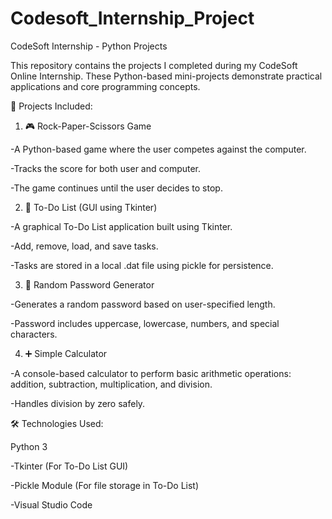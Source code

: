 # Codesoft_Internship_Project
CodeSoft Internship - Python Projects

This repository contains the projects I completed during my CodeSoft Online Internship. These Python-based mini-projects demonstrate practical applications and core programming concepts.

🚀 Projects Included:

1. 🎮 Rock-Paper-Scissors Game

-A Python-based game where the user competes against the computer.

-Tracks the score for both user and computer.

-The game continues until the user decides to stop.


2. 📝 To-Do List (GUI using Tkinter)

-A graphical To-Do List application built using Tkinter.

-Add, remove, load, and save tasks.

-Tasks are stored in a local .dat file using pickle for persistence.


3. 🔐 Random Password Generator

-Generates a random password based on user-specified length.

-Password includes uppercase, lowercase, numbers, and special characters.


4. ➕ Simple Calculator

-A console-based calculator to perform basic arithmetic operations: addition, subtraction, multiplication, and division.

-Handles division by zero safely.

🛠 Technologies Used:

Python 3

-Tkinter (For To-Do List GUI)

-Pickle Module (For file storage in To-Do List)

-Visual Studio Code
